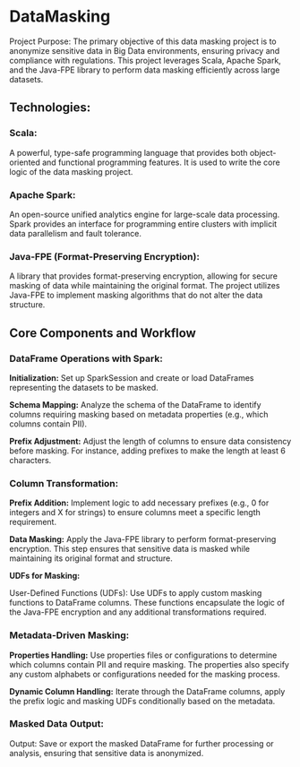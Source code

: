 # DataMasking

Project Purpose: The primary objective of this data masking project is to anonymize sensitive data in Big Data environments, ensuring privacy and compliance with regulations. This project leverages Scala, Apache Spark, and the Java-FPE library to perform data masking efficiently across large datasets.
## Technologies:

### Scala: 
A powerful, type-safe programming language that provides both object-oriented and functional programming features. It is used to write the core logic of the data masking project.

### Apache Spark: 
An open-source unified analytics engine for large-scale data processing. Spark provides an interface for programming entire clusters with implicit data parallelism and fault tolerance.

### Java-FPE (Format-Preserving Encryption): 
A library that provides format-preserving encryption, allowing for secure masking of data while maintaining the original format. The project utilizes Java-FPE to implement masking algorithms that do not alter the data structure.

## Core Components and Workflow
### DataFrame Operations with Spark:

**Initialization:** Set up SparkSession and create or load DataFrames representing the datasets to be masked.

**Schema Mapping:** Analyze the schema of the DataFrame to identify columns requiring masking based on metadata properties (e.g., which columns contain PII).

**Prefix Adjustment:** Adjust the length of columns to ensure data consistency before masking. For instance, adding prefixes to make the length at least 6 characters.

### Column Transformation:

**Prefix Addition:** Implement logic to add necessary prefixes (e.g., 0 for integers and X for strings) to ensure columns meet a specific length requirement.

**Data Masking:** Apply the Java-FPE library to perform format-preserving encryption. This step ensures that sensitive data is masked while maintaining its original format and structure.

**UDFs for Masking:**

User-Defined Functions (UDFs): Use UDFs to apply custom masking functions to DataFrame columns. These functions encapsulate the logic of the Java-FPE encryption and any additional transformations required.

### Metadata-Driven Masking:

**Properties Handling:** Use properties files or configurations to determine which columns contain PII and require masking. The properties also specify any custom alphabets or configurations needed for the masking process.

**Dynamic Column Handling:** Iterate through the DataFrame columns, apply the prefix logic and masking UDFs conditionally based on the metadata.

### Masked Data Output:

Output: Save or export the masked DataFrame for further processing or analysis, ensuring that sensitive data is anonymized.